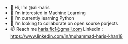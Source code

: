 - 👋 Hi, I’m @ali-haris
- 👀 I’m interested in Machine Learning
- 🌱 I’m currently learning Python
- 💞️ I’m looking to collaborate on open sourse porjects 
- 📫 Reach me haris.fic1@gmail.com  Linkedin : https://www.linkedin.com/in/muhammad-haris-khan18

<!---
ali-haris/ali-haris is a ✨ special ✨ repository because its `README.md` (this file) appears on your GitHub profile.
You can click the Preview link to take a look at your changes.
--->
